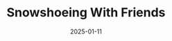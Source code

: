 ---
title: "Snowshoeing With Friends"
date: 2025-01-11
pics: "i-closedeye,i-snowball,snowlake,snowperson"
photographer: "Many"
---